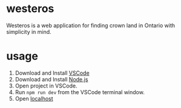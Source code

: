 # westeros
Westeros is a web application for finding crown land in Ontario with simplicity in mind.

# usage
1. Download and Install [VSCode](https://code.visualstudio.com/download)
2. Download and Install [Node.js](https://nodejs.org/en/download/)
3. Open project in VSCode.
4. Run `npm run dev` from the VSCode terminal window.
5. Open [localhost](http://localhost:3000/)
